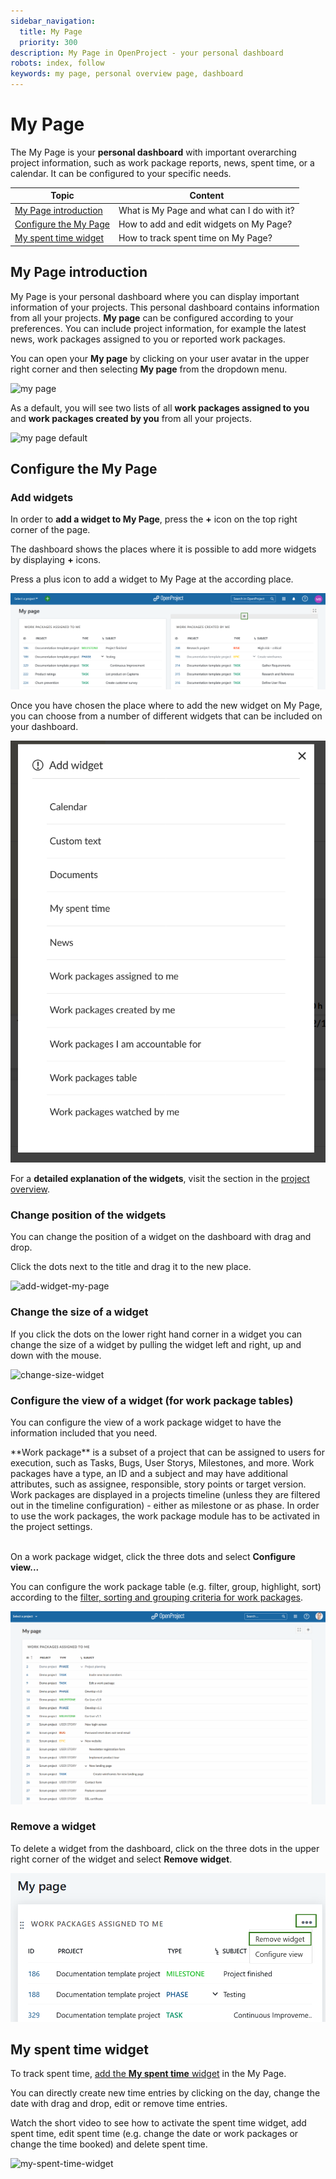 ```yaml
---
sidebar_navigation:
  title: My Page
  priority: 300
description: My Page in OpenProject - your personal dashboard
robots: index, follow
keywords: my page, personal overview page, dashboard
---
```


# My Page

The My Page is your **personal dashboard** with important overarching project information, such as work package reports, news, spent time, or a calendar. It can be configured to your specific needs.

| Topic                                           | Content                                    |
| ----------------------------------------------- | ------------------------------------------ |
| [My Page introduction](#my-page-introduction)   | What is My Page and what can I do with it? |
| [Configure the My Page](#configure-the-my-page) | How to add and edit widgets on My Page?    |
| [My spent time widget](#my-spent-time-widget)   | How to track spent time on My Page?        |

## My Page introduction

My Page is your personal dashboard where you can display important information of your projects. This personal dashboard contains information from all your projects. **My page** can be configured according to your preferences. You can include project information, for example the latest news, work packages assigned to you or reported work packages.

You can open your **My page** by clicking on your user avatar in the upper right corner and then selecting **My page** from the dropdown menu.

![my page](1572883536495.png)

As a default, you will see two lists of all **work packages assigned to you** and **work packages created by you** from all your projects.

![my page default](1572883652812.png)



## Configure the My Page

### Add widgets

In order to **add a widget to My Page**, press the **+** icon on the top right corner of the page.

The dashboard shows the places where it is possible to add more widgets by displaying **+** icons.

Press a plus icon to add a widget to My Page at the according place.

![my-page-add-widget](my-page-add-widget.png)

Once you have chosen the place where to add the new widget on My Page, you can choose from a number of different widgets that can be included on your dashboard.

![my page new widgets](image-20200211154602328.png)

For a **detailed explanation of the widgets**, visit the section in the [project overview](../../user-guide/project-overview/#available-project-overview-widgets).


### Change position of the widgets

You can change the position of a widget on the dashboard with drag and drop.

Click the dots next to the title and drag it to the new place.

![add-widget-my-page](add-widget-my-page2.gif)

### Change the size of a widget

If you click the dots on the lower right hand corner in a widget you can change the size of a widget by pulling the widget left and right, up and down with the mouse.

![change-size-widget](change-size-widget-1572946246580.gif)

### Configure the view of a widget (for work package tables)

You can configure the view of a work package widget to have the information included that you need.

<div class="glossary">
**Work package** is a subset of a project that can be assigned to users for execution, such as Tasks, Bugs, User Storys, Milestones, and more. Work packages have a type, an ID and a subject and may have additional attributes, such as assignee, responsible, story points or target version. Work packages are displayed in a projects timeline (unless they are filtered out in the timeline configuration) - either as milestone or as phase. In order to use the work packages, the work package module has to be activated in the project settings.
</div>
​          

On a work package widget, click the three dots and select **Configure view...**

You can configure the work package table (e.g. filter, group, highlight, sort) according to the [filter, sorting and grouping criteria for work packages](../../user-guide/work-packages/#work-package-table-configuration). 

![configure-view-widget](configure-view-widget.gif)

### Remove a widget

To delete a widget from the dashboard, click on the three dots in the upper right corner of the widget and select **Remove widget**.

![my-page-remove-widget](my-page-remove-widget.png)

## My spent time widget

To track spent time, [add the **My spent time** widget](#add-widget) in the My Page.

You can directly create new time entries by clicking on the day, change the date with drag and drop, edit or remove time entries.

Watch the short video to see how to activate the spent time widget, add spent time, edit spent time (e.g. change the date or work packages or change the time booked) and delete spent time.

![my-spent-time-widget](my-spent-time-widget.gif)
